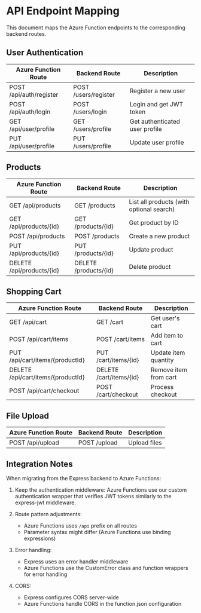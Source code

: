 # API Endpoint Mapping

This document maps the Azure Function endpoints to the corresponding backend routes.

## User Authentication

| Azure Function Route    | Backend Route        | Description                    |
| ----------------------- | -------------------- | ------------------------------ |
| POST /api/auth/register | POST /users/register | Register a new user            |
| POST /api/auth/login    | POST /users/login    | Login and get JWT token        |
| GET /api/user/profile   | GET /users/profile   | Get authenticated user profile |
| PUT /api/user/profile   | PUT /users/profile   | Update user profile            |

## Products

| Azure Function Route      | Backend Route         | Description                              |
| ------------------------- | --------------------- | ---------------------------------------- |
| GET /api/products         | GET /products         | List all products (with optional search) |
| GET /api/products/{id}    | GET /products/{id}    | Get product by ID                        |
| POST /api/products        | POST /products        | Create a new product                     |
| PUT /api/products/{id}    | PUT /products/{id}    | Update product                           |
| DELETE /api/products/{id} | DELETE /products/{id} | Delete product                           |

## Shopping Cart

| Azure Function Route               | Backend Route           | Description           |
| ---------------------------------- | ----------------------- | --------------------- |
| GET /api/cart                      | GET /cart               | Get user's cart       |
| POST /api/cart/items               | POST /cart/items        | Add item to cart      |
| PUT /api/cart/items/{productId}    | PUT /cart/items/{id}    | Update item quantity  |
| DELETE /api/cart/items/{productId} | DELETE /cart/items/{id} | Remove item from cart |
| POST /api/cart/checkout            | POST /cart/checkout     | Process checkout      |

## File Upload

| Azure Function Route | Backend Route | Description  |
| -------------------- | ------------- | ------------ |
| POST /api/upload     | POST /upload  | Upload files |

## Integration Notes

When migrating from the Express backend to Azure Functions:

1. Keep the authentication middleware: Azure Functions use our custom authentication wrapper that verifies JWT tokens similarly to the express-jwt middleware.

2. Route pattern adjustments:

   - Azure Functions uses `/api` prefix on all routes
   - Parameter syntax might differ (Azure Functions use binding expressions)

3. Error handling:

   - Express uses an error handler middleware
   - Azure Functions use the CustomError class and function wrappers for error handling

4. CORS:
   - Express configures CORS server-wide
   - Azure Functions handle CORS in the function.json configuration
